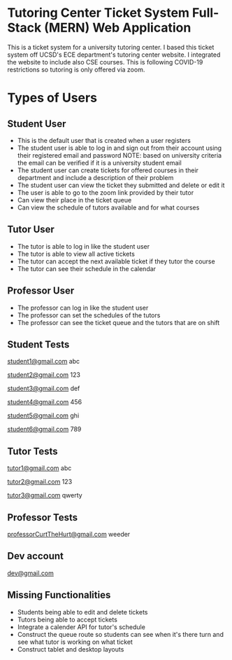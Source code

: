 # Tutoring Center Ticket System Full-Stack (MERN) Web Application

This is a ticket system for a university tutoring center. I based this ticket system off UCSD's ECE department's tutoring center website. I integrated the website to include also CSE courses. This is following COVID-19 restrictions so tutoring is only offered via zoom.

# Types of Users

## Student User
* This is the default user that is created when a user registers
* The student user is able to log in and sign out from their account using their registered email
and password  NOTE: based on university criteria the email can be verified if it is a university student email 
* The student user can create tickets for offered courses in their department and include a description of their problem
* The student user can view the ticket they submitted and delete or edit it
* The user is able to go to the zoom link provided by their tutor
* Can view their place in the ticket queue
* Can view the schedule of tutors available and for what courses

## Tutor User
* The tutor is able to log in like the student user
* The tutor is able to view all active tickets 
* The tutor can accept the next available ticket if they tutor the course
* The tutor can see their schedule in the calendar 

## Professor User
* The professor can log in like the student user
* The professor can set the schedules of the tutors
* The professor can see the ticket queue and the tutors that are on shift


## Student Tests
student1@gmail.com
abc

student2@gmail.com
123

student3@gmail.com
def

student4@gmail.com
456

student5@gmail.com
ghi

student6@gmail.com
789

## Tutor Tests

tutor1@gmail.com
abc

tutor2@gmail.com
123

tutor3@gmail.com
qwerty

## Professor Tests
professorCurtTheHurt@gmail.com
weeder

## Dev account

dev@gmail.com 

## Missing Functionalities

* Students being able to edit and delete tickets
* Tutors being able to accept tickets 
* Integrate a calender API for tutor's schedule
* Construct the queue route so students can see when it's there turn and see what tutor is working on what ticket
* Construct tablet and desktop layouts


